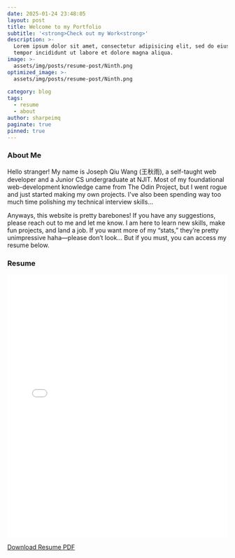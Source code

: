 ```yaml
---
date: 2025-01-24 23:48:05
layout: post
title: Welcome to my Portfolio
subtitle: '<strong>Check out my Work<strong>'
description: >-
  Lorem ipsum dolor sit amet, consectetur adipisicing elit, sed do eiusmod
  tempor incididunt ut labore et dolore magna aliqua.
image: >-
  assets/img/posts/resume-post/Ninth.png
optimized_image: >-
  assets/img/posts/resume-post/Ninth.png
  
category: blog
tags:
  - resume
  - about
author: sharpeimq
paginate: true
pinned: true
---
```

### About Me
<div class="about-container">
  <div class="about-text">
    <p>
      Hello stranger! My name is Joseph Qiu Wang (王秋雨), a self-taught web developer and a Junior CS undergraduate at NJIT. Most of my foundational web-development knowledge came from The Odin Project, but I went rogue and just started making my own projects. I've also been spending way too much time polishing my technical interview skills...
    </p>
  </div>
      <p>
      Anyways, this website is pretty barebones! If you have any suggestions, please reach out to me and let me know. I am here to learn new skills, make fun projects, and land a job. If you want more of my “stats,” they’re pretty unimpressive haha—please don’t look... But if you must, you can access my resume below.
    </p>
</div>

### Resume
<div style="max-width: 800px; margin: 0 auto;">
  <iframe
    src="{{ site.baseurl }}/downloads/resume.pdf"
    style="width: 100%; height: 600px; border: none;"
  >
    <!-- Fallback message for browsers that don't support iframes: -->
    <p>Your browser does not support iframes.
    <a href="{{ site.baseurl }}/downloads/resume.pdf">Download PDF</a></p>
  </iframe>
  <p>
    <a 
      href="{{ site.baseurl }}/downloads/resume.pdf"
      class="download-link">
      Download Resume PDF
    </a>
  </p>
</div>

